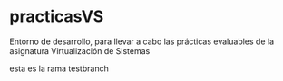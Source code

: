# practicasVS
Entorno de desarrollo, para llevar a cabo las prácticas evaluables de la asignatura Virtualización de Sistemas

esta es la rama testbranch